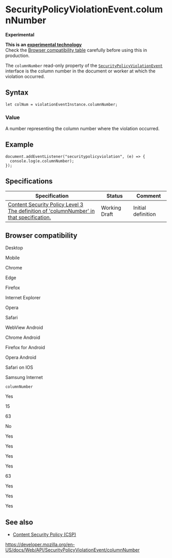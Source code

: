 SecurityPolicyViolationEvent.columnNumber
=========================================

**Experimental**

**This is an [experimental technology](https://developer.mozilla.org/en-US/docs/MDN/Guidelines/Conventions_definitions#experimental)**  
Check the [Browser compatibility table](#browser_compatibility) carefully before using this in production.

The `columnNumber` read-only property of the [`SecurityPolicyViolationEvent`](../securitypolicyviolationevent) interface is the column number in the document or worker at which the violation occurred.

Syntax
------

    let colNum = violationEventInstance.columnNumber;

### Value

A number representing the column number where the violation occurred.

Example
-------

    document.addEventListener("securitypolicyviolation", (e) => {
      console.log(e.columnNumber);
    });

Specifications
--------------

<table><thead><tr class="header"><th>Specification</th><th>Status</th><th>Comment</th></tr></thead><tbody><tr class="odd"><td><a href="https://w3c.github.io/webappsec-csp/#dom-securitypolicyviolationevent-columnnumber">Content Security Policy Level 3<br />
<span class="small">The definition of 'columnNumber' in that specification.</span></a></td><td><span class="spec-wd">Working Draft</span></td><td>Initial definition</td></tr></tbody></table>

Browser compatibility
---------------------

Desktop

Mobile

Chrome

Edge

Firefox

Internet Explorer

Opera

Safari

WebView Android

Chrome Android

Firefox for Android

Opera Android

Safari on IOS

Samsung Internet

`columnNumber`

Yes

15

63

No

Yes

Yes

Yes

Yes

63

Yes

Yes

Yes

See also
--------

-   [Content Security Policy (CSP)](https://developer.mozilla.org/en-US/docs/Web/HTTP/CSP)

<a href="https://developer.mozilla.org/en-US/docs/Web/API/SecurityPolicyViolationEvent/columnNumber" class="_attribution-link">https://developer.mozilla.org/en-US/docs/Web/API/SecurityPolicyViolationEvent/columnNumber</a>
